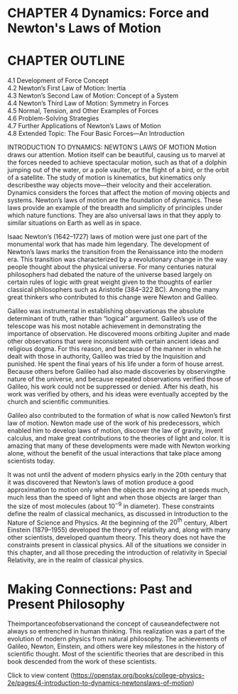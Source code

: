 # CHAPTER 4 Dynamics: Force and Newton's Laws of Motion

# CHAPTER OUTLINE

4.1 Development of Force Concept   
4.2 Newton’s First Law of Motion: Inertia   
4.3 Newton’s Second Law of Motion: Concept of a System   
4.4 Newton’s Third Law of Motion: Symmetry in Forces   
4.5 Normal, Tension, and Other Examples of Forces   
4.6 Problem-Solving Strategies   
4.7 Further Applications of Newton’s Laws of Motion   
4.8 Extended Topic: The Four Basic Forces—An Introduction

INTRODUCTION TO DYNAMICS: NEWTON’S LAWS OF MOTION Motion draws our attention. Motion itself can be beautiful, causing us to marvel at the forces needed to achieve spectacular motion, such as that of a dolphin jumping out of the water, or a pole vaulter, or the flight of a bird, or the orbit of a satellite. The study of motion is kinematics, but kinematics only describesthe way objects move—their velocity and their acceleration. Dynamics considers the forces that affect the motion of moving objects and systems. Newton’s laws of motion are the foundation of dynamics. These laws provide an example of the breadth and simplicity of principles under which nature functions. They are also universal laws in that they apply to similar situations on Earth as well as in space.

Isaac Newton’s (1642–1727) laws of motion were just one part of the monumental work that has made him legendary. The development of Newton’s laws marks the transition from the Renaissance into the modern era. This transition was characterized by a revolutionary change in the way people thought about the physical universe. For many centuries natural philosophers had debated the nature of the universe based largely on certain rules of logic with great weight given to the thoughts of earlier classical philosophers such as Aristotle (384–322 BC). Among the many great thinkers who contributed to this change were Newton and Galileo.



Galileo was instrumental in establishing observationas the absolute determinant of truth, rather than “logical” argument. Galileo’s use of the telescope was his most notable achievement in demonstrating the importance of observation. He discovered moons orbiting Jupiter and made other observations that were inconsistent with certain ancient ideas and religious dogma. For this reason, and because of the manner in which he dealt with those in authority, Galileo was tried by the Inquisition and punished. He spent the final years of his life under a form of house arrest. Because others before Galileo had also made discoveries by observingthe nature of the universe, and because repeated observations verified those of Galileo, his work could not be suppressed or denied. After his death, his work was verified by others, and his ideas were eventually accepted by the church and scientific communities.

Galileo also contributed to the formation of what is now called Newton’s first law of motion. Newton made use of the work of his predecessors, which enabled him to develop laws of motion, discover the law of gravity, invent calculus, and make great contributions to the theories of light and color. It is amazing that many of these developments were made with Newton working alone, without the benefit of the usual interactions that take place among scientists today.

It was not until the advent of modern physics early in the 20th century that it was discovered that Newton’s laws of motion produce a good approximation to motion only when the objects are moving at speeds much, much less than the speed of light and when those objects are larger than the size of most molecules (about $1 0 ^ { - 9 }$ in diameter). These constraints define the realm of classical mechanics, as discussed in Introduction to the Nature of Science and Physics. At the beginning of the $2 0 ^ { \mathrm { t h } }$ century, Albert Einstein (1879–1955) developed the theory of relativity and, along with many other scientists, developed quantum theory. This theory does not have the constraints present in classical physics. All of the situations we consider in this chapter, and all those preceding the introduction of relativity in Special Relativity, are in the realm of classical physics.

# Making Connections: Past and Present Philosophy

Theimportanceofobservationand the concept of causeandefectwere not always so entrenched in human thinking. This realization was a part of the evolution of modern physics from natural philosophy. The achievements of Galileo, Newton, Einstein, and others were key milestones in the history of scientific thought. Most of the scientific theories that are described in this book descended from the work of these scientists.

Click to view content (https://openstax.org/books/college-physics-2e/pages/4-introduction-to-dynamics-newtonslaws-of-motion)